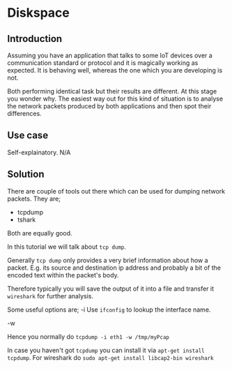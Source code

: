 # Diskspace

## Introduction

Assuming you have an application that talks to some IoT devices over a communication standard or protocol
and it is magically working as expected.
It is behaving well, whereas the one which you are developing is not.

Both performing identical task but their results are different. At this stage you wonder why.
The easiest way out for this kind of situation is to analyse the network packets produced by both applications
and then spot their differences.

## Use case

Self-explainatory. N/A

## Solution

There are couple of tools out there which can be used for dumping network packets.
They are;
- tcpdump
- tshark

Both are equally good.

In this tutorial we will talk about `tcp dump`.

Generally `tcp dump` only provides a very brief information about how a packet. E.g. its source
and destination ip address and probably a bit of the encoded text within the packet's body.

Therefore typically you will save the output of it into a file and transfer it `wireshark`
for further analysis.

Some useful options are;
-i <the network interface which packet capture will happen>
   Use `ifconfig` to lookup the interface name.

-w <write the pcap file content to a flat file. Pcap means packet capture>

Hence you normally do `tcpdump -i eth1 -w /tmp/myPcap`

In case you haven't got `tcpdump` you can install it via `apt-get install tcpdump`.
For wireshark do `sudo apt-get install libcap2-bin wireshark`
